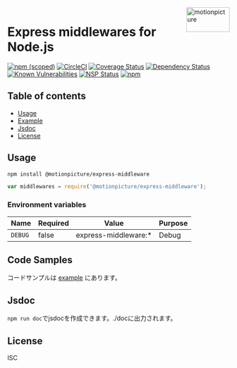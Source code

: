<img src="https://motionpicture.jp/images/common/logo_01.svg" alt="motionpicture" title="motionpicture" align="right" height="56" width="98"/>

# Express middlewares for Node.js

[![npm (scoped)](https://img.shields.io/npm/v/@motionpicture/express-middleware.svg)](https://www.npmjs.com/package/@motionpicture/express-middleware)
[![CircleCI](https://circleci.com/gh/motionpicture/express-middleware.svg?style=shield)](https://circleci.com/gh/motionpicture/express-middleware)
[![Coverage Status](https://coveralls.io/repos/github/motionpicture/express-middleware/badge.svg)](https://coveralls.io/github/motionpicture/express-middleware)
[![Dependency Status](https://img.shields.io/david/motionpicture/express-middleware.svg)](https://david-dm.org/motionpicture/express-middleware)
[![Known Vulnerabilities](https://snyk.io/test/github/motionpicture/express-middleware/badge.svg)](https://snyk.io/test/github/motionpicture/express-middleware)
[![NSP Status](https://nodesecurity.io/orgs/motionpicture/projects/3e1a0c82-ef83-4eee-8501-e6977dde26b6/badge)](https://nodesecurity.io/orgs/motionpicture/projects/3e1a0c82-ef83-4eee-8501-e6977dde26b6)
[![npm](https://img.shields.io/npm/dm/@motionpicture/express-middleware.svg)](https://nodei.co/npm/@motionpicture/express-middleware/)


## Table of contents

* [Usage](#usage)
* [Example](#code-samples)
* [Jsdoc](#jsdoc)
* [License](#license)


## Usage

```sh
npm install @motionpicture/express-middleware
```

```js
var middlewares = require('@motionpicture/express-middleware');
```

### Environment variables

| Name    | Required | Value                | Purpose |
| ------- | -------- | -------------------- | ------- |
| `DEBUG` | false    | express-middleware:* | Debug   |


## Code Samples

コードサンプルは [example](https://github.com/motionpicture/express-middleware/tree/master/example) にあります。


## Jsdoc

`npm run doc`でjsdocを作成できます。./docに出力されます。

## License

ISC
